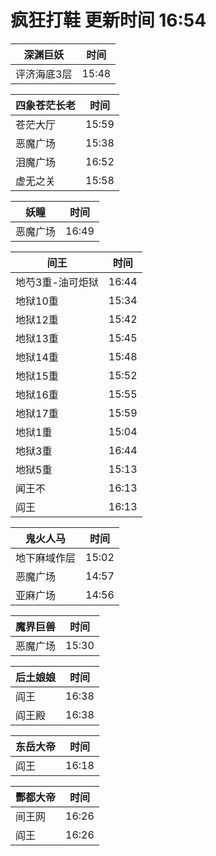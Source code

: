 # 疯狂打鞋 更新时间 16:54

| 深渊巨妖   | 时间    |
|--------|-------|
| 评济海底3层 | 15:48 |

| 四象苍茫长老   | 时间    |
|--------|-------|
| 苍茫大厅 | 15:59 |
| 恶魔广场 | 15:38 |
| 泪魔广场 | 16:52 |
| 虚无之关 | 15:58 |

| 妖瞳   | 时间    |
|--------|-------|
| 恶魔广场 | 16:49 |

| 间王   | 时间    |
|--------|-------|
| 地芍3重-油可炬狱 | 16:44 |
| 地狱10重 | 15:34 |
| 地狱12重 | 15:42 |
| 地狱13重 | 15:45 |
| 地狱14重 | 15:48 |
| 地狱15重 | 15:52 |
| 地狱16重 | 15:55 |
| 地狱17重 | 15:59 |
| 地狱1重 | 15:04 |
| 地狱3重 | 16:44 |
| 地狱5重 | 15:13 |
| 闻王不 | 16:13 |
| 阎王 | 16:13 |

| 鬼火人马   | 时间    |
|--------|-------|
| 地下麻域作层 | 15:02 |
| 恶魔广场 | 14:57 |
| 亚麻广场 | 14:56 |

| 魔界巨兽   | 时间    |
|--------|-------|
| 恶魔广场 | 15:30 |

| 后土娘娘   | 时间    |
|--------|-------|
| 阎王 | 16:38 |
| 阎王殿 | 16:38 |

| 东岳大帝   | 时间    |
|--------|-------|
| 阎王 | 16:18 |

| 酆都大帝   | 时间    |
|--------|-------|
| 间王网 | 16:26 |
| 阎王 | 16:26 |